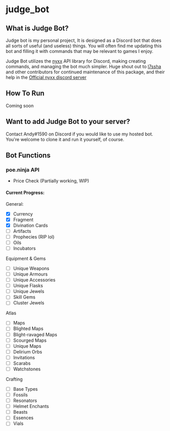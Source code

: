 # judge_bot

## What is Judge Bot?
Judge bot is my personal project, It is designed as a Discord bot that does all sorts of useful (and useless) things. You will often find me updating this bot and filling it with commands that may be relevant to games I enjoy.

Judge Bot utilizes the [nyxx][1] API library for Discord, making creating commands, and managing the bot much simpler. Huge shout out to [l7ssha][2] and other contributors for continued maintenance of this package, and their help in the [Official nyxx discord server][3] 
 
## How To Run
Coming soon

## Want to add Judge Bot to your server?

Contact Andy#1590 on Discord if you would like to use my hosted bot. You're welcome to clone it and run it yourself, of course.

## Bot Functions


### poe.ninja API
 - Price Check (Partially working, WIP)

#### Current Progress:
General:
 - [x] Currency
 - [x] Fragment
 - [x] Divination Cards
 - [ ] Artifacts
 - [ ] Prophecies (RIP lol)
 - [ ] Oils
 - [ ] Incubators

Equipment & Gems
 - [ ] Unique Weapons
 - [ ] Unique Armours
 - [ ] Unique Accessories
 - [ ] Unique Flasks
 - [ ] Unique Jewels
 - [ ] Skill Gems
 - [ ] Cluster Jewels

Atlas
 - [ ] Maps
 - [ ] Blighted Maps
 - [ ] Blight-ravaged Maps
 - [ ] Scourged Maps
 - [ ] Unique Maps
 - [ ] Delirium Orbs
 - [ ] Invitations
 - [ ] Scarabs
 - [ ] Watchstones

Crafting
 - [ ] Base Types
 - [ ] Fossils
 - [ ] Resonators
 - [ ] Helmet Enchants
 - [ ] Beasts
 - [ ] Essences
 - [ ] Vials

[1]: https://pub.dev/packages/nyxx
[2]: https://github.com/l7ssha
[3]: https://discord.gg/nyxx
